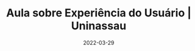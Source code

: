 ---
layout: post
title: "Aula sobre Experiência do Usuário | Uninassau" 
category: blog
link: "https://docs.google.com/presentation/d/e/2PACX-1vT9PFX5XrrMa0UGvc24IgM59cCqnSv5QtbQSus2tq8ThfS1J7hqu6CNCBJKgSs9cOwI8d3KjWLpUj4Y/pub?start=false&loop=false&delayms=15000"
date: "2022-03-29"
postdate: "Março/ 2022"
banner: "https://drive.google.com/uc?export=view&id=1mCgYoFqyv58LjUi1Ws54jKPbmJVTKUMn"
summary: "Aula sobre Design Thinking ministrada para os alunos do 7º período do curso de Sistema da Informação"
servico: drive
---
